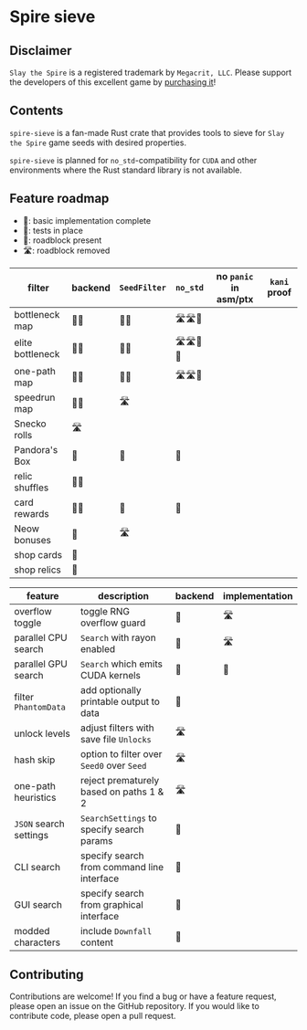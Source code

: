 # Spire sieve

## Disclaimer

`Slay the Spire` is a registered trademark by `Megacrit, LLC`.
Please support the developers of this excellent game by [purchasing it](https://store.steampowered.com/app/646570/Slay_the_Spire/)!

## Contents

`spire-sieve` is a fan-made Rust crate that provides tools to sieve for `Slay the Spire` game seeds with desired properties.

`spire-sieve` is planned for `no_std`-compatibility for `CUDA` and other environments where the Rust standard library is not available.

## Feature roadmap

- 🌱: basic implementation complete
- 🔬: tests in place
- 🚧: roadblock present
- 🛣️: roadblock removed

| filter           | backend    | `SeedFilter`   | `no_std`      | no `panic` in asm/ptx |`kani` proof |
|------------------|------------|----------------|---------------|-----------------------|-------------|
| bottleneck map   | 🌱🔬      | 🌱🔬          | 🛣️🛣️🚧      |                       |             |
| elite bottleneck | 🌱🔬      | 🌱🔬          | 🛣️🛣️🚧🚧    |                       |             |
| one-path map     | 🌱🔬      | 🌱🔬          | 🛣️🛣️🚧      |                       |             |
| speedrun map     | 🌱🔬      | 🛣️            |               |                       |             |
| Snecko rolls     | 🛣️        |                |               |                       |             |
| Pandora's Box    | 🌱        | 🌱             | 🚧           |                       |             |
| relic shuffles   | 🚧🚧      |                |               |                       |             |
| card rewards     | 🌱🔬      | 🌱            | 🚧            |                       |             |
| Neow bonuses     | 🌱        | 🛣️             |               |                       |             |
| shop cards       | 🚧        |                |               |                       |             |
| shop relics      | 🚧        |                |               |                       |             |

| feature     | description                                | backend  | implementation |
|------------------------|--------------------------------------------|----------|----------------|
| overflow toggle        | toggle RNG overflow guard                  | 🌱      | 🛣️️             |
| parallel CPU search    | `Search` with rayon enabled                | 🌱      | 🛣️             |
| parallel GPU search    | `Search` which emits CUDA kernels          | 🌱      | 🚧             |
| filter `PhantomData`   | add optionally printable output to data    | 🚧      |                |
| unlock levels          | adjust filters with save file `Unlocks`    | 🛣️      |                |
| hash skip              | option to filter over `Seed0` over `Seed`  | 🛣️      |                |
| one-path heuristics    | reject prematurely based on paths 1 & 2    | 🛣️      |                |
| `JSON` search settings | `SearchSettings` to specify search params  | 🚧      |                |
| CLI search             | specify search from command line interface | 🚧      |                |
| GUI search             | specify search from graphical interface    | 🚧      |                |
| modded characters      | include `Downfall` content                 | 🚧      |                |

## Contributing

Contributions are welcome!
If you find a bug or have a feature request, please open an issue on the GitHub repository.
If you would like to contribute code, please open a pull request.
